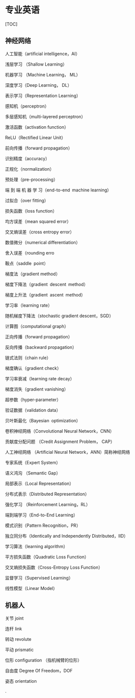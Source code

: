 # 专业英语

[TOC]



## 神经网络

人工智能（artificial intelligence，AI）

浅层学习 （Shallow Learning）

机器学习 （Machine Learning， ML）

深度学习（Deep Learning， DL）

表示学习（Representation Learning）

感知机（perceptron）

多层感知机（multi-layered perceptron）

激活函数（activation function）

ReLU（Rectified Linear Unit）

前向传播（forward propagation）

识别精度（accuracy）

正规化（normalization）

预处理（pre-processing）

端 到 端 机 器 学 习（end-to-end machine learning）

过拟合（over fitting）

损失函数（loss function）

均方误差（mean squared error）

交叉熵误差（cross entropy error）

数值微分（numerical differentiation）

舍入误差（rounding erro

鞍点（saddle point）

梯度法（gradient method）

梯度下降法（gradient descent method）

梯度上升法（gradient ascent method）

学习率（learning rate）

随机梯度下降法（stochastic gradient descent，SGD）

计算图（computational graph）

正向传播（forward propagation）

反向传播（backward propagation）

链式法则（chain rule）

梯度确认（gradient check）

学习率衰减（learning rate decay）

梯度消失（gradient vanishing）

超参数（hyper-parameter）

验证数据（validation data）

贝叶斯最化（Bayesian optimization）

卷积神经网络（Convolutional Neural Network，CNN）

贡献度分配问题 （Credit Assignment Problem， CAP）

人工神经网络 （Artificial Neural Network，ANN）简称神经网络

专家系统（Expert System）

语义鸿沟 （Semantic Gap）

局部表示（Local Representation）

分布式表示（Distributed Representation）

强化学习 （Reinforcement Learning，RL）

端到端学习（End-to-End Learning）

模式识别（Pattern Recognition，PR）

独立同分布（Identically and Independently Distributed，IID）

学习算法（learning algorithm）

平方损失函数（Quadratic Loss Function）

交叉熵损失函数（Cross-Entropy Loss Function）

监督学习（Supervised Learning）

线性模型（Linear Model）







## 机器人

关节 joint

连杆 link

转动 revolute

平动 prismatic

位形 configuration （指机械臂的位形）

自由度 Degree Of Freedom，DOF

姿态 orientation



































































































































.